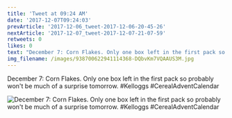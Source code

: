 ```yaml
---
title: 'Tweet at 09:24 AM'
date: '2017-12-07T09:24:03'
prevArticle: '2017-12-06_tweet-2017-12-06-20-45-26'
nextArticle: '2017-12-07_tweet-2017-12-07-21-07-59'
retweets: 0
likes: 0
text: "December 7: Corn Flakes. Only one box left in the first pack so probably won't be much of a surprise tomorrow. #Kelloggs #CerealAdventCalendar"
img_filename: /images/938700622941114368-DQbvKm7VQAAUS3M.jpg
---
```

December 7: Corn Flakes. Only one box left in the first pack so probably won't be much of a surprise tomorrow. #Kelloggs #CerealAdventCalendar

![December 7: Corn Flakes. Only one box left in the first pack so probably won't be much of a surprise tomorrow. #Kelloggs #CerealAdventCalendar](/images/938700622941114368-DQbvKm7VQAAUS3M.jpg "December 7: Corn Flakes. Only one box left in the first pack so probably won't be much of a surprise tomorrow. #Kelloggs #CerealAdventCalendar")